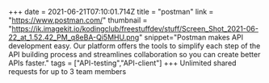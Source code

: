 +++
date = 2021-06-21T07:10:01.714Z
title = "postman"
link = "https://www.postman.com/"
thumbnail = "https://ik.imagekit.io/kodingclub/freestuffdev/stuff/Screen_Shot_2021-06-22_at_1.52.42_PM_q8eBA-Qi5MHU.png"
snippet="Postman makes API development easy. Our platform offers the tools to simplify each step of the API building process and streamlines collaboration so you can create better APIs faster."
tags = ["API-testing","API-client"]
+++
Unlimited shared requests for up to 3 team members
